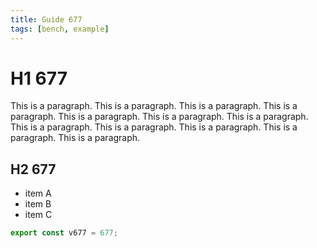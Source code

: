 ```yaml
---
title: Guide 677
tags: [bench, example]
---
```


# H1 677

This is a paragraph. This is a paragraph. This is a paragraph. This is a paragraph. This is a paragraph. This is a paragraph. This is a paragraph. This is a paragraph. This is a paragraph. This is a paragraph. This is a paragraph. This is a paragraph. 

## H2 677

- item A
- item B
- item C

```ts
export const v677 = 677;
```